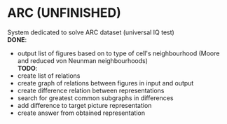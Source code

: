 # ARC (UNFINISHED)
System dedicated to solve ARC dataset (universal IQ test)  
**DONE**:
- output list of figures based on to type of cell's neighbourhood (Moore and reduced von Neunman neighbourhoods)  
**TODO**:
- create list of relations
- create graph of relations between figures in input and output
- create difference relation between representations
- search for greatest common subgraphs in differences
- add difference to target picture representation
- create answer from obtained representation
